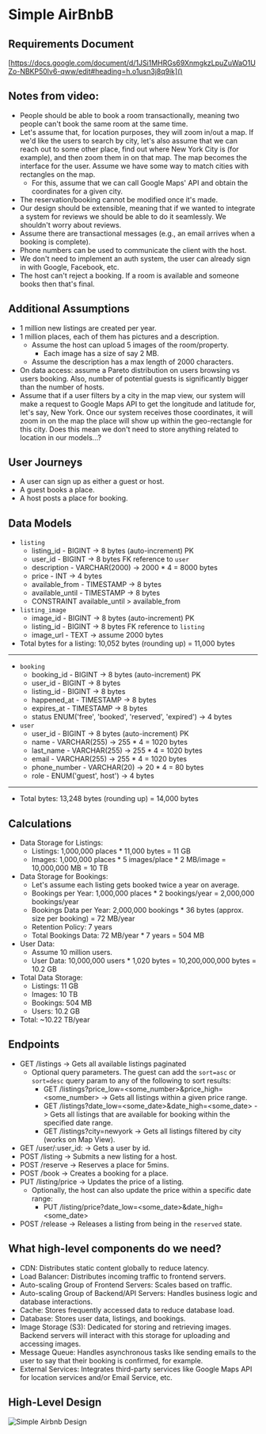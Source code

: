 # Simple AirBnbB

## Requirements Document
[https://docs.google.com/document/d/1JSi1MHRGs69XnmgkzLpuZuWaO1UZo-NBKP50lv6-qww/edit#heading=h.o1usn3j8q9ik]()

## Notes from video:
- People should be able to book a room transactionally, meaning two people can't book the same room at the same time.
- Let's assume that, for location purposes, they will zoom in/out a map. If we'd like the users to search by city, let's also assume that we can reach out to some other place, find out where New York City is (for example), and then zoom them in on that map. The map becomes the interface for the user. Assume we have some way to match cities with rectangles on the map.
  - For this, assume that we can call Google Maps' API and obtain the coordinates for a given city.
- The reservation/booking cannot be modified once it's made.
- Our design should be extensible, meaning that if we wanted to integrate a system for reviews we should be able to do it seamlessly. We shouldn't worry about reviews.
- Assume there are transactional messages (e.g., an email arrives when a booking is complete).
- Phone numbers can be used to communicate the client with the host.
- We don't need to implement an auth system, the user can already sign in with Google, Facebook, etc.
- The host can't reject a booking. If a room is available and someone books then that's final.

## Additional Assumptions
- 1 million new listings are created per year.
- 1 million places, each of them has pictures and a description.
  - Assume the host can upload 5 images of the room/property.
    - Each image has a size of say 2 MB.
  - Assume the description has a max length of 2000 characters.
- On data access: assume a Pareto distribution on users browsing vs users booking. Also, number of potential guests is significantly bigger than the number of hosts.
- Assume that if a user filters by a city in the map view, our system will make a request to Google Maps API to get the longitude and latitude for, let's say, New York. Once our system receives those coordinates, it will zoom in on the map the place will show up within the geo-rectangle for this city. Does this mean we don't need to store anything related to location in our models...?

## User Journeys
- A user can sign up as either a guest or host.
- A guest books a place.
- A host posts a place for booking.

## Data Models
- `listing`
  - listing_id - BIGINT -> 8 bytes (auto-increment) PK
  - user_id - BIGINT -> 8 bytes FK reference to `user`
  - description - VARCHAR(2000) -> 2000 * 4 = 8000 bytes
  - price - INT -> 4 bytes
  - available_from - TIMESTAMP -> 8 bytes
  - available_until - TIMESTAMP -> 8 bytes
  - CONSTRAINT available_until > available_from
- `listing_image`
  - image_id - BIGINT -> 8 bytes (auto-increment) PK
  - listing_id - BIGINT -> 8 bytes FK reference to `listing`
  - image_url - TEXT -> assume 2000 bytes
- Total bytes for a listing: 10,052 bytes (rounding up) = 11,000 bytes
---------------------------------------------------------
- `booking`
  - booking_id - BIGINT -> 8 bytes (auto-increment) PK
  - user_id - BIGINT -> 8 bytes
  - listing_id - BIGINT -> 8 bytes
  - happened_at - TIMESTAMP -> 8 bytes
  - expires_at - TIMESTAMP -> 8 bytes
  - status ENUM('free', 'booked', 'reserved', 'expired') -> 4 bytes
- `user`
  - user_id - BIGINT -> 8 bytes (auto-increment) PK
  - name - VARCHAR(255) -> 255 * 4 = 1020 bytes
  - last_name - VARCHAR(255) -> 255 * 4 = 1020 bytes
  - email - VARCHAR(255) -> 255 * 4 = 1020 bytes
  - phone_number - VARCHAR(20) -> 20 * 4 = 80 bytes
  - role - ENUM('guest', host') -> 4 bytes
-----------------------------------------------------------
- Total bytes: 13,248 bytes (rounding up) = 14,000 bytes

## Calculations
- Data Storage for Listings:
  - Listings: 1,000,000 places * 11,000 bytes = 11 GB
  - Images: 1,000,000 places * 5 images/place * 2 MB/image = 10,000,000 MB = 10 TB
- Data Storage for Bookings:
  - Let's assume each listing gets booked twice a year on average.
  - Bookings per Year: 1,000,000 places * 2 bookings/year = 2,000,000 bookings/year
  - Bookings Data per Year: 2,000,000 bookings * 36 bytes (approx. size per booking) = 72 MB/year
  - Retention Policy: 7 years
  - Total Bookings Data: 72 MB/year * 7 years = 504 MB
- User Data:
  - Assume 10 million users.
  - User Data: 10,000,000 users * 1,020 bytes = 10,200,000,000 bytes = 10.2 GB
- Total Data Storage:
  - Listings: 11 GB
  - Images: 10 TB
  - Bookings: 504 MB
  - Users: 10.2 GB
- Total: ~10.22 TB/year

## Endpoints
- GET /listings -> Gets all available listings paginated
  - Optional query parameters. The guest can add the `sort=asc` or `sort=desc` query param to any of the following to sort results:
    - GET /listings?price_low=<some_number>&price_high=<some_number> -> Gets all listings within a given price range.
    - GET /listings?date_low=<some_date>&date_high=<some_date> -> Gets all listings that are available for booking within the specified date range.
    - GET /listings?city=newyork -> Gets all listings filtered by city (works on Map View).
- GET /user/:user_id: -> Gets a user by id.
- POST /listing -> Submits a new listing for a host.
- POST /reserve -> Reserves a place for 5mins.
- POST /book -> Creates a booking for a place.
- PUT /listing/price -> Updates the price of a listing.
  - Optionally, the host can also update the price within a specific date range:
    - PUT /listing/price?date_low=<some_date>&date_high=<some_date>
- POST /release -> Releases a listing from being in the `reserved` state.

## What high-level components do we need?
- CDN: Distributes static content globally to reduce latency.
- Load Balancer: Distributes incoming traffic to frontend servers.
- Auto-scaling Group of Frontend Servers: Scales based on traffic.
- Auto-scaling Group of Backend/API Servers: Handles business logic and database interactions.
- Cache: Stores frequently accessed data to reduce database load.
- Database: Stores user data, listings, and bookings.
- Image Storage (S3): Dedicated for storing and retrieving images. Backend servers will interact with this storage for uploading and accessing images.
- Message Queue: Handles asynchronous tasks like sending emails to the user to say that their booking is confirmed, for example.
- External Services: Integrates third-party services like Google Maps API for location services and/or Email Service, etc.

## High-Level Design
![Simple Airbnb Design](https://github.com/bradfield-csi-5/omarfq/assets/43190119/c01dcb3f-107e-4272-883f-4f9b67cb6da4)


